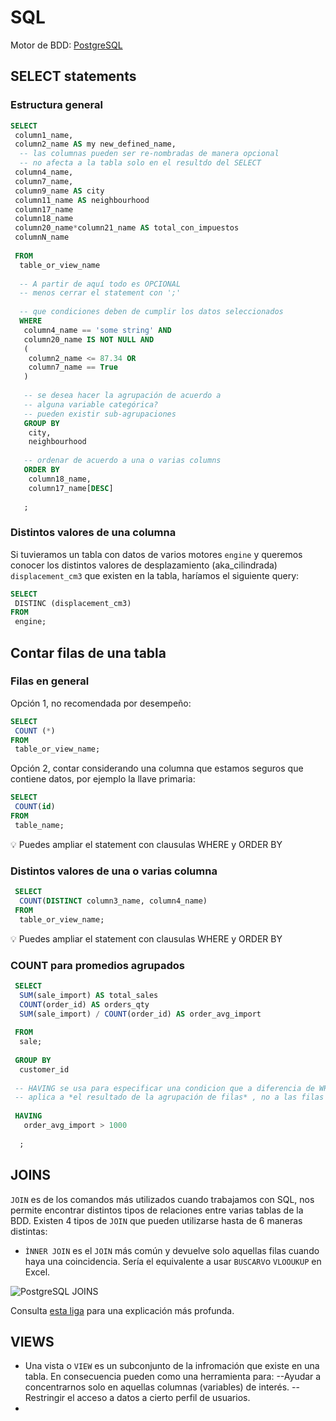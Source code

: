 # SQL 

Motor de BDD: [PostgreSQL](https://www.postgresql.org/)

## SELECT statements
### Estructura general
```SQL
SELECT
 column1_name,
 column2_name AS my new_defined_name,
  -- las columnas pueden ser re-nombradas de manera opcional
  -- no afecta a la tabla solo en el resultdo del SELECT
 column4_name,
 column7_name,
 column9_name AS city
 column11_name AS neighbourhood
 column17_name
 column18_name
 column20_name*column21_name AS total_con_impuestos
 columnN_name
 
 FROM
  table_or_view_name
  
  -- A partir de aquí todo es OPCIONAL 
  -- menos cerrar el statement con ';'
  
  -- que condiciones deben de cumplir los datos seleccionados
  WHERE
   column4_name == 'some string' AND
   column20_name IS NOT NULL AND   
   (
    column2_name <= 87.34 OR
    column7_name == True
   )
  
   -- se desea hacer la agrupación de acuerdo a
   -- alguna variable categórica?
   -- pueden existir sub-agrupaciones
   GROUP BY
    city,
    neighbourhood
   
   -- ordenar de acuerdo a una o varias columns
   ORDER BY
    column18_name,
    column17_name[DESC]
   
   ;
   ```
   
### Distintos valores de una columna
Si tuvieramos un tabla con datos de varios motores `engine` y queremos conocer los distintos valores de desplazamiento (aka_cilindrada) `displacement_cm3` que existen en la tabla, haríamos el siguiente query:
  
 ```SQL
 SELECT 
  DISTINC (displacement_cm3)
 FROM
  engine;
 ```
 ## Contar filas de una tabla
 ### Filas en general
 Opción 1, no recomendada por desempeño:
 ```SQL
 SELECT 
  COUNT (*)
 FROM
  table_or_view_name;
 ```
  
 Opción 2, contar considerando una columna que estamos seguros que contiene datos, por ejemplo la llave primaria:
 ```SQL
 SELECT
  COUNT(id)
 FROM
  table_name;
  ```
  :bulb: Puedes ampliar el statement con clausulas WHERE y ORDER BY
   
  ### Distintos valores de una o varias columna
 ```SQL
  SELECT
   COUNT(DISTINCT column3_name, column4_name)
  FROM
   table_or_view_name;
```
   :bulb: Puedes ampliar el statement con clausulas WHERE y ORDER BY

 
 ### COUNT para promedios agrupados
 ```SQL
  SELECT
   SUM(sale_import) AS total_sales
   COUNT(order_id) AS orders_qty
   SUM(sale_import) / COUNT(order_id) AS order_avg_import
   
  FROM
   sale;
   
  GROUP BY
   customer_id
  
  -- HAVING se usa para especificar una condicion que a diferencia de WHERE 
  -- aplica a *el resultado de la agrupación de filas* , no a las filas de manera individual
  
  HAVING 
    order_avg_import > 1000
    
   ;
 ```
## JOINS
`JOIN` es de los comandos más utilizados cuando trabajamos con SQL, nos permite encontrar distintos tipos de relaciones entre varias tablas de la BDD. Existen 4 tipos de `JOIN` que pueden utilizarse hasta de 6 maneras distintas:
  - `ÌNNER JOIN` es el `JOIN` más común y devuelve solo aquellas filas cuando haya una coincidencia. Sería el equivalente a usar `BUSCARV`o `VLOOUKUP` en Excel.
  
 ![PostgreSQL JOINS](https://sp.postgresqltutorial.com/wp-content/uploads/2018/12/PostgreSQL-Joins.png)
 
 Consulta [esta liga](https://www.postgresqltutorial.com/postgresql-joins/) para una explicación más profunda.
 
 ## VIEWS
 - Una vista o `VIEW` es un subconjunto de la infromación que existe en una tabla. En consecuencia pueden como una herramienta para:
 --Ayudar a concentrarnos solo en aquellas columnas (variables) de interés. 
 --Restringir el acceso a datos a cierto perfil de usuarios.
 - 
  
